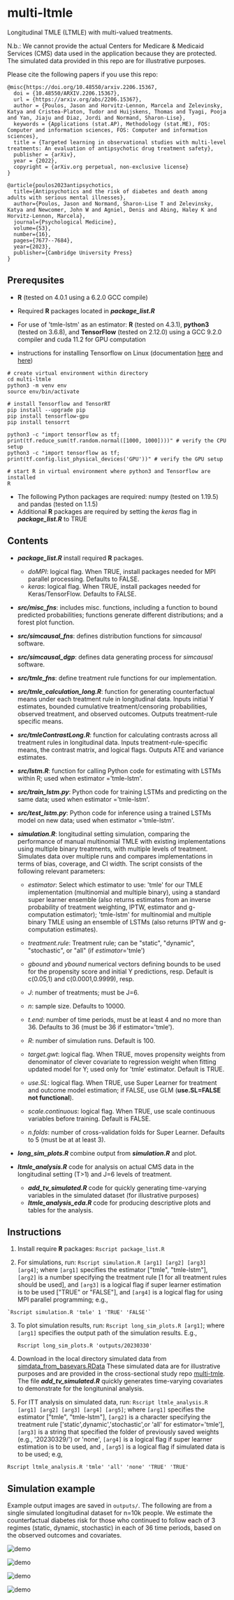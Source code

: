# multi-ltmle

Longitudinal TMLE (LTMLE) with multi-valued treatments. 

N.b.: We cannot provide the actual Centers for Medicare & Medicaid Services (CMS) data used in the application because they are protected. The simulated data provided in this repo are for illustrative purposes.

Please cite the following papers if you use this repo:

```
@misc{https://doi.org/10.48550/arxiv.2206.15367,
  doi = {10.48550/ARXIV.2206.15367},
  url = {https://arxiv.org/abs/2206.15367},
  author = {Poulos, Jason and Horvitz-Lennon, Marcela and Zelevinsky, Katya and Cristea-Platon, Tudor and Huijskens, Thomas and Tyagi, Pooja and Yan, Jiaju and Diaz, Jordi and Normand, Sharon-Lise},
  keywords = {Applications (stat.AP), Methodology (stat.ME), FOS: Computer and information sciences, FOS: Computer and information sciences},
  title = {Targeted learning in observational studies with multi-level treatments: An evaluation of antipsychotic drug treatment safety},
  publisher = {arXiv},
  year = {2022},
  copyright = {arXiv.org perpetual, non-exclusive license}
}
```

```
@article{poulos2023antipsychotics,
  title={Antipsychotics and the risk of diabetes and death among adults with serious mental illnesses},
  author={Poulos, Jason and Normand, Sharon-Lise T and Zelevinsky, Katya and Newcomer, John W and Agniel, Denis and Abing, Haley K and Horvitz-Lennon, Marcela},
  journal={Psychological Medicine},
  volume={53},
  number={16},
  pages={7677--7684},
  year={2023},
  publisher={Cambridge University Press}
}
```

Prerequsites
------

* **R** (tested on 4.0.1 using a 6.2.0 GCC compile)
+ Required **R** packages located in ***package_list.R*** 

* For use of 'tmle-lstm' as an estimator: **R** (tested on 4.3.1), **python3** (tested on 3.6.8), and **TensorFlow** (tested on 2.12.0) using a GCC 9.2.0 compiler and cuda 11.2 for GPU computation
+ instructions for installing Tensorflow on Linux (documentation [here](https://packaging.python.org/en/latest/guides/installing-using-pip-and-virtual-environments/) and [here](https://www.tensorflow.org/install/pip#linux))
```
# create virtual environment within directory
cd multi-ltmle
python3 -m venv env
source env/bin/activate

# install Tensorflow and TensorRT
pip install --upgrade pip
pip install tensorflow-gpu
pip install tensorrt

python3 -c "import tensorflow as tf; print(tf.reduce_sum(tf.random.normal([1000, 1000])))" # verify the CPU setup
python3 -c "import tensorflow as tf; print(tf.config.list_physical_devices('GPU'))" # verify the GPU setup

# start R in virtual environment where python3 and Tensorflow are installed
R
```
* The following Python packages are required: numpy (tested on 1.19.5) and pandas (tested on 1.1.5)
* Additional **R** packages are required by setting the *keras* flag in ***package_list.R*** to TRUE

Contents
------

* ***package_list.R*** install required **R** packages.
	+ *doMPI*: logical flag. When TRUE, install packages needed for MPI parallel processing. Defaults to FALSE.
	+ *keras*: logical flag. When TRUE, install packages needed for Keras/TensorFlow. Defaults to FALSE.

* ***src/misc_fns***: includes misc. functions, including a function to bound predicted probabilities; functions generate different distributions; and a forest plot function. 

* ***src/simcausal_fns***: defines distribution functions for *simcausal* software.

* ***src/simcausal_dgp***: defines data generating process for *simcausal* software.

<!-- * ***src/SL_fns***: pre-specified super learner functions and library definitions for *ltmle* software.

* ***src/lmtp_fns***: define treatment rule functions for *lmtp* software. 

* ***src/ltmle_fns***: define treatment rule functions for *ltmle* software.  -->

* ***src/tmle_fns***: define treatment rule functions for our implementation. 

* ***src/tmle_calculation_long.R***: function for generating counterfactual means under each treatment rule in longitudinal data. Inputs initial Y estimates, bounded cumulative treatment/censoring probabilities, observed treatment, and observed outcomes. Outputs treatment-rule specific means.

* ***src/tmleContrastLong.R***: function for calculating contrasts across all treatment rules in longitudinal data. Inputs treatment-rule-specific means, the contrast matrix, and logical flags. Outputs ATE and variance estimates. 

* ***src/lstm.R***: function for calling Python code for estimating with LSTMs within R; used when estimator ='tmle-lstm'. 

* ***src/train_lstm.py***: Python code for training LSTMs and predicting on the same data; used when estimator ='tmle-lstm'.

* ***src/test_lstm.py***: Python code for inference using a trained LSTMs model on new data; used when estimator ='tmle-lstm'.

* ***simulation.R***: longitudinal setting simulation, comparing the performance of manual multinomial TMLE with existing implementations using multiple binary treatments, with multiple levels of treatment. Simulates data over multiple runs and compares implementations in terms of bias, coverage, and CI width. The script consists of the following relevant parameters:

	+ *estimator*: Select which estimator to use: 'tmle' for our TMLE implementation (multinomial and multiple binary),  using a standard super learner ensemble (also returns estimates from an inverse probability of treatment weighting, IPTW, estimator and g-computation estimator); 'tmle-lstm' for multinomial and multiple binary TMLE using an ensemble of LSTMs (also returns IPTW and g-computation estimates).
	<!-- 'lmtp-tmle' for TMLE with the *lmtp* package; 'lmtp-iptw' for IPTW with the *lmtp* package ; 'lmtp-gcomp' for g-computation with the *lmtp* package; 'lmtp-sdr' for sequentially doubly-robust regression (SDR) with the *lmtp* package; 'ltmle-tmle' for TMLE with the *ltmle* package (also returns IPTW estimates); and  'ltmle-gcomp' for g-computation with the *ltmle* package. **estimator='tmle' is currently the only functional option**. -->

	+ *treatment.rule*: Treatment rule; can be "static", "dynamic", "stochastic", or "all" (if *estimator*='tmle')

	+ *gbound* and *ybound* numerical vectors defining bounds to be used for the propensity score and initial Y predictions, resp. Default is c(0.05,1)  and c(0.0001,0.9999), resp.

	+ *J*: number of treatments; must be J=6.

	+ *n*: sample size. Defaults to 10000.

	+ *t.end*: number of time periods, must be at least 4 and no more than 36. Defaults to 36 (must be 36 if estimator='tmle').  

	+ *R*: number of simulation runs. Default is 100. 

	+ *target.gwt*: logical flag. When TRUE, moves propensity weights from denominator of clever covariate to regression weight when fitting updated model for Y; used only for 'tmle' estimator. Default is TRUE. 

	+ *use.SL*: logical flag. When TRUE, use Super Learner for treatment and outcome model estimation; if FALSE, use GLM (**use.SL=FALSE not functional**). 

	+ *scale.continuous*: logical flag. When TRUE, use scale continuous variables before training. Default is FALSE. 

	+ *n.folds*: number of cross-validation folds for Super Learner. Defaults to 5 (must be at at least 3). 

* ***long_sim_plots.R*** combine output from ***simulation.R*** and plot.

* ***ltmle_analysis.R*** code for analysis on actual CMS data in the longitudinal setting (T>1) and J=6 levels of treatment.
	+ ***add_tv_simulated.R*** code for quickly generating time-varying variables in the simulated dataset (for illustrative purposes)
	* ***ltmle_analysis_eda.R*** code for producing descriptive plots and tables for the analysis. 

Instructions
------

1. Install require **R** packages: `Rscript package_list.R`

2. For simulations, run: `Rscript simulation.R [arg1] [arg2] [arg3] [arg4]`; where `[arg1]` specifies the estimator ["tmle", "tmle-lstm"], `[arg2]` is a number specifying the treatment rule [1 for all treatment rules should be used], and `[arg3]`  is a logical flag if super learner estimation is to be used ["TRUE" or "FALSE"], and `[arg4]` is a logical flag for using MPI parallel programming; e.g., 
<!-- "lmtp-tmle","lmtp-iptw","lmtp-gcomp","lmtp-sdr","ltmle-tmle","ltmle-gcomp", -->

	`Rscript simulation.R 'tmle' 1 'TRUE' 'FALSE'`

3. To plot simulation results, run: `Rscript long_sim_plots.R [arg1]`; where `[arg1]` specifies the output path of the simulation results. E.g., 
	
	`Rscript long_sim_plots.R 'outputs/20230330'`

4. Download in the local directory simulated data from [simdata_from_basevars.RData](https://github.com/jvpoulos/multi-tmle/blob/4286f7899ec0a9fc27474ff88871dbd6cae85dbd/simdata_from_basevars.RData) These simulated data are for illustrative purposes and are provided in the cross-sectional study repo [multi-tmle](https://github.com/jvpoulos/multi-tmle/). The file ***add_tv_simulated.R*** quickly generates time-varying covariates to demonstrate for the longituninal analysis.

5. For ITT analysis on simulated data, run: `Rscript ltmle_analysis.R [arg1] [arg2] [arg3] [arg4] [arg5]`; where `[arg1]` specifies the estimator ["tmle", "tmle-lstm"], `[arg2]` is a character specifying the treatment rule ['static',dynamic','stochastic',or 'all' for estimator='tmle'], `[arg3]` is a string that specified the folder of previously saved weights (e.g., '20230329/') or 'none', `[arg4]` is a logical flag if super learner estimation is to be used, and , `[arg5]` is a logical flag if simulated data is to be used; e.g, 

`Rscript ltmle_analysis.R 'tmle' 'all' 'none' 'TRUE' 'TRUE'`

Simulation example
------

Example output images are saved in `outputs/`. The following are from a single simulated longitudinal dataset for n=10k people. We estimate the counterfactual diabetes risk for those who continued to follow each of 3 regimes (static, dynamic, stochastic) in each of 36 time periods, based on the observed outcomes and covariates. 

![demo](./ex_outputs/treatment_adherence_10000.png)

![demo](./ex_outputs/survival_plot_observed_10000.png)

![demo](./ex_outputs/survival_plot_truth_10000.png)

![demo](./ex_outputs/survival_plot_tmle_estimates_10000.png)